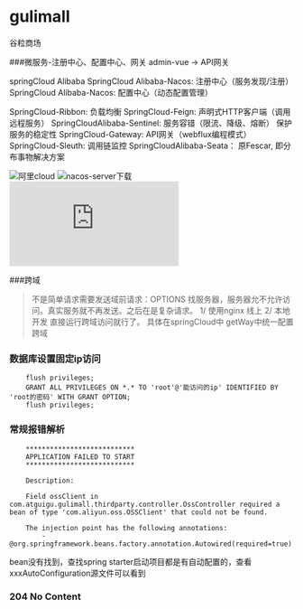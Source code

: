 # gulimall
谷粒商场

###微服务-注册中心、配置中心、网关
admin-vue  -> API网关

springCloud Alibaba
SpringCloud Alibaba-Nacos: 注册中心（服务发现/注册）
SpringCloud Alibaba-Nacos: 配置中心（动态配置管理）

SpringCloud-Ribbon: 负载均衡
SpringCloud-Feign: 声明式HTTP客户端（调用远程服务）
SpringCloudAlibaba-Sentinel: 服务容错（限流、降级、熔断）  保护服务的稳定性
SpringCloud-Gateway: API网关（webflux编程模式）
SpringCloud-Sleuth: 调用链监控
SpringCloudAlibaba-Seata： 原Fescar, 即分布事物解决方案


![阿里cloud](https://github.com/alibaba/spring-cloud-alibaba/blob/2.2.x/README-zh.md])
![nacos-server下载](https://github.com/alibaba/nacos/releases/tag/1.1.3)
![Nacos](https://nacos.io/zh-cn/docs/what-is-nacos.html)



###跨域
> 不是简单请求需要发送域前请求：OPTIONS 找服务器，服务器允不允许访问。真实服务就不再发送。之后在是复杂请求。
> 1/ 使用nginx   线上
> 2/ 本地开发 直接运行跨域访问就行了。 具体在springCloud中 getWay中统一配置跨域


### 数据库设置固定ip访问
```
    flush privileges;
    GRANT ALL PRIVILEGES ON *.* TO 'root'@'能访问的ip' IDENTIFIED BY 'root的密码' WITH GRANT OPTION;
    flush privileges;
```


### 常规报错解析
```
    ***************************
    APPLICATION FAILED TO START
    ***************************
    
    Description:
    
    Field ossClient in com.atguigu.gulimall.thirdparty.controller.OssController required a bean of type 'com.aliyun.oss.OSSClient' that could not be found.
    
    The injection point has the following annotations:
    	- @org.springframework.beans.factory.annotation.Autowired(required=true)

```

bean没有找到，查找spring starter启动项目都是有自动配置的，查看xxxAutoConfiguration源文件可以看到


### 204 No Content


